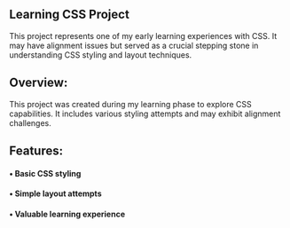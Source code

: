 ## Learning CSS Project
This project represents one of my early learning experiences with CSS. It may have alignment issues but served as a crucial stepping stone in understanding CSS styling and layout techniques.

## Overview:
This project was created during my learning phase to explore CSS capabilities. It includes various styling attempts and may exhibit alignment challenges.

## Features:
#### • Basic CSS styling
#### • Simple layout attempts
#### • Valuable learning experience
